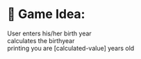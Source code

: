 # 🎯 Game Idea:
User enters his/her birth year <br>
calculates the birthyear <br>
printing you are [calculated-value] years old
